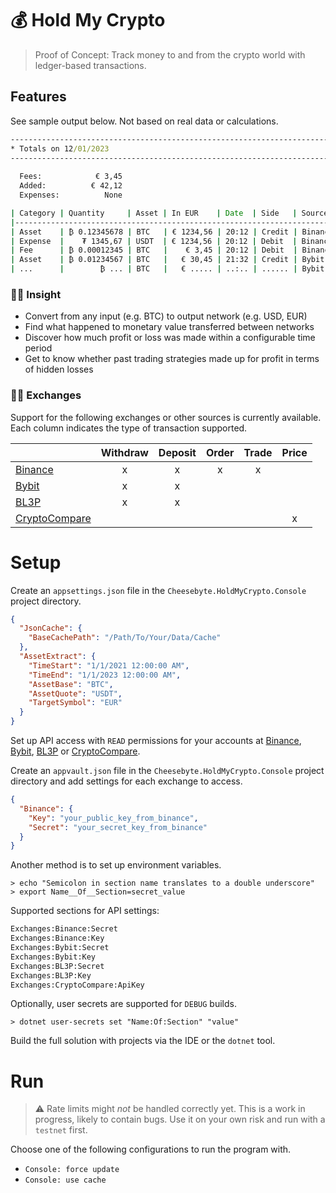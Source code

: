 ﻿# 💰 Hold My Crypto

> Proof of Concept: Track money to and from the crypto world with ledger-based transactions.

## Features

See sample output below. Not based on real data or calculations.
```cmd
---------------------------------------------------------------------------------------
* Totals on 12/01/2023
---------------------------------------------------------------------------------------
        
  Fees:            € 3,45
  Added:          € 42,12
  Expenses:          None

| Category | Quantity     | Asset | In EUR    | Date  | Side   | Source  | Tx ID      |
|-------------------------------------------------------------------------------------|
| Asset    | ₿ 0.12345678 | BTC   | € 1234,56 | 20:12 | Credit | Binance | 1234567890 |
| Expense  |    ₮ 1345,67 | USDT  | € 1234,56 | 20:12 | Debit  | Binance | 1234567890 |
| Fee      | ₿ 0.00012345 | BTC   |    € 3,45 | 20:12 | Debit  | Binance | 1234567890 |
| Asset    | ₿ 0.01234567 | BTC   |   € 30,45 | 21:32 | Credit | Bybit   | 2345678901 |
| ...      |        ₿ ... | BTC   |   € ..... | ..:.. | ...... | Bybit   | 2345678901 |
```

### ☝🏻 Insight

* Convert from any input (e.g. BTC) to output network (e.g. USD, EUR)
* Find what happened to monetary value transferred between networks
* Discover how much profit or loss was made within a configurable time period
* Get to know whether past trading strategies made up for profit in terms of hidden losses

### 👍🏻 Exchanges

Support for the following exchanges or other sources is currently available. Each column indicates the type of transaction supported.

|                                            | Withdraw | Deposit | Order | Trade | Price |
|--------------------------------------------|:--------:|:-------:|:-----:|:-----:|:-----:|
| [Binance](https://binance.com)             |    x     |    x    |   x   |   x   |       |
| [Bybit](https://bybit.com)                 |    x     |    x    |       |       |       |
| [BL3P](https://bl3p.eu)                    |    x     |    x    |       |       |       |
| [CryptoCompare](https://cryptocompare.com) |          |         |       |       |   x   |

# Setup

Create an `appsettings.json` file in the `Cheesebyte.HoldMyCrypto.Console` project directory.

```json
{
  "JsonCache": {
    "BaseCachePath": "/Path/To/Your/Data/Cache"
  },
  "AssetExtract": {
    "TimeStart": "1/1/2021 12:00:00 AM",
    "TimeEnd": "1/1/2023 12:00:00 AM",
    "AssetBase": "BTC",
    "AssetQuote": "USDT",
    "TargetSymbol": "EUR"
  }
}
```

Set up API access with `READ` permissions for your accounts at [Binance](https://www.binance.com/en/my/settings/api-management), [Bybit](https://bybit.com/app/user/api-management), [BL3P](https://bl3p.eu/security) or [CryptoCompare](https://www.cryptocompare.com/cryptopian/api-keys).

Create an `appvault.json` file in the `Cheesebyte.HoldMyCrypto.Console` project directory and add settings for each exchange to access.

```json
{
  "Binance": {
    "Key": "your_public_key_from_binance",
    "Secret": "your_secret_key_from_binance"
  }
}
```

Another method is to set up environment variables.

```shell
> echo "Semicolon in section name translates to a double underscore"
> export Name__Of__Section=secret_value
```

Supported sections for API settings:

```cmd
Exchanges:Binance:Secret
Exchanges:Binance:Key
Exchanges:Bybit:Secret
Exchanges:Bybit:Key
Exchanges:BL3P:Secret
Exchanges:BL3P:Key
Exchanges:CryptoCompare:ApiKey
```

Optionally, user secrets are supported for `DEBUG` builds.
```shell
> dotnet user-secrets set "Name:Of:Section" "value"
```

Build the full solution with projects via the IDE or the `dotnet` tool.

# Run

> ⚠️ Rate limits might *not* be handled correctly yet. This is a work in progress, likely to contain bugs. Use it on your own risk and run with a `testnet` first.

Choose one of the following configurations to run the program with.
* `Console: force update`
* `Console: use cache`

